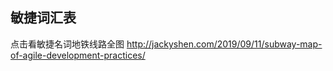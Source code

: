 ## 敏捷词汇表

点击看敏捷名词地铁线路全图 <http://jackyshen.com/2019/09/11/subway-map-of-agile-development-practices/>
